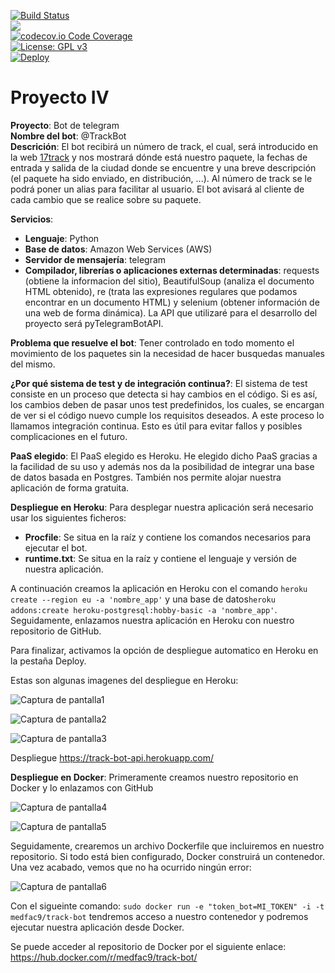 [![Build Status](https://travis-ci.org/Medfac9/Proyecto_IV.svg?branch=master)](https://travis-ci.org/Medfac9/Proyecto_IV)   
![](https://dockerbuildbadges.quelltext.eu/status.svg?organization=medfac9&repository=track-bot)  
[![codecov.io Code Coverage](https://img.shields.io/codecov/c/github/Medfac9/Proyecto_IV.svg)](https://codecov.io/gh/Medfac9/Proyecto_IV)  
[![License: GPL v3](https://img.shields.io/badge/License-GPL%20v3-blue.svg)](https://www.gnu.org/licenses/gpl-3.0)  
[![Deploy](https://www.herokucdn.com/deploy/button.svg)](https://heroku.com/deploy?template=https://github.com/Medfac9/Proyecto_IV)

# Proyecto IV
**Proyecto**: Bot de telegram  
**Nombre del bot**: @TrackBot  
**Descrición**: El bot recibirá un número de track, el cual, será introducido en la web [17track](http://www.17track.net/) y nos mostrará dónde está nuestro paquete, la fechas de entrada y salida de la ciudad donde se encuentre y una breve descripción (el paquete ha sido enviado, en distribución, ...). Al número de track se le podrá poner un alias para facilitar al usuario. El bot avisará al cliente de cada cambio que se realice sobre su paquete.  

**Servicios**:  
* **Lenguaje**: Python
* **Base de datos**: Amazon Web Services (AWS)
* **Servidor de mensajería**: telegram
* **Compilador, librerías o aplicaciones externas determinadas**: requests (obtiene la informacion del sitio), BeautifulSoup (analiza el documento HTML obtenido), re (trata las expresiones regulares que podamos encontrar en un documento HTML) y selenium (obtener información de una web de forma dinámica). La API que utilizaré para el desarrollo del proyecto será pyTelegramBotAPI.

**Problema que resuelve el bot**: Tener controlado en todo momento el movimiento de los paquetes sin la necesidad de hacer busquedas manuales del mismo.  

**¿Por qué sistema de test y de integración continua?**: El sistema de test consiste en un proceso que detecta si hay cambios en el código. Si es así, los cambios deben de pasar unos test predefinidos, los cuales, se encargan de ver si el código nuevo cumple los requisitos deseados. A este proceso lo llamamos integración continua. Esto es útil para evitar fallos y posibles complicaciones en el futuro.

**PaaS elegido**: El PaaS elegido es Heroku. He elegido dicho PaaS gracias a la facilidad de su uso y además nos da la posibilidad de integrar una base de datos basada en Postgres. También nos permite alojar nuestra aplicación de forma gratuita.

**Despliegue en Heroku**: Para desplegar nuestra aplicación será necesario usar los siguientes ficheros:
* **Procfile**: Se situa en la raíz y contiene los comandos necesarios para ejecutar el bot.
* **runtime.txt**: Se situa en la raíz y contiene el lenguaje y versión de nuestra aplicación.

A continuación creamos la aplicación en Heroku con el comando `heroku create --region eu -a 'nombre_app'` y una base de datos`heroku addons:create heroku-postgresql:hobby-basic -a 'nombre_app'`. Seguidamente, enlazamos nuestra aplicación en Heroku con nuestro repositorio de GitHub.

Para finalizar, activamos la opción de despliegue automatico en Heroku en la pestaña Deploy.

Estas son algunas imagenes del despliegue en Heroku:

![Captura de pantalla1](https://imgur.com/ooRurRc.jpg)

![Captura de pantalla2](https://imgur.com/On3dZ70.jpg)

![Captura de pantalla3](https://imgur.com/qqdqVr6.jpg)

Despliegue https://track-bot-api.herokuapp.com/

**Despliegue en Docker**: Primeramente creamos nuestro repositorio en Docker y lo enlazamos con GitHub

![Captura de pantalla4](https://imgur.com/tkfk9fy.jpg)

![Captura de pantalla5](https://imgur.com/9f8GAQP.jpg)

Seguidamente, crearemos un archivo Dockerfile que incluiremos en nuestro repositorio. Si todo está bien configurado, Docker construirá un contenedor. Una vez acabado, vemos que no ha ocurrido ningún error:

![Captura de pantalla6](https://imgur.com/Z9dLq5E.jpg)

Con el sigueinte comando: `sudo docker run -e "token_bot=MI_TOKEN" -i -t medfac9/track-bot` tendremos acceso a nuestro contenedor y podremos ejecutar nuestra aplicación desde Docker.

Se puede acceder al repositorio de Docker por el siguiente enlace: https://hub.docker.com/r/medfac9/track-bot/